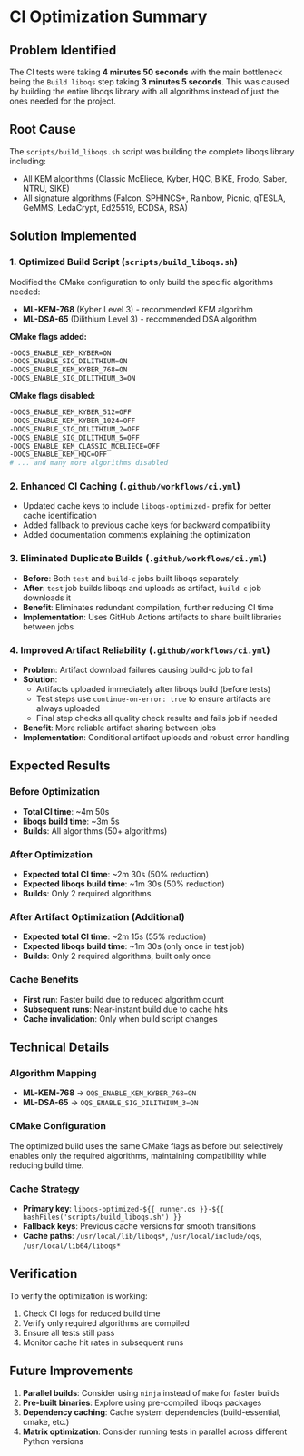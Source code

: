 # CI Optimization Summary

## Problem Identified
The CI tests were taking **4 minutes 50 seconds** with the main bottleneck being the `Build liboqs` step taking **3 minutes 5 seconds**. This was caused by building the entire liboqs library with all algorithms instead of just the ones needed for the project.

## Root Cause
The `scripts/build_liboqs.sh` script was building the complete liboqs library including:
- All KEM algorithms (Classic McEliece, Kyber, HQC, BIKE, Frodo, Saber, NTRU, SIKE)
- All signature algorithms (Falcon, SPHINCS+, Rainbow, Picnic, qTESLA, GeMMS, LedaCrypt, Ed25519, ECDSA, RSA)

## Solution Implemented

### 1. Optimized Build Script (`scripts/build_liboqs.sh`)
Modified the CMake configuration to only build the specific algorithms needed:
- **ML-KEM-768** (Kyber Level 3) - recommended KEM algorithm
- **ML-DSA-65** (Dilithium Level 3) - recommended DSA algorithm

**CMake flags added:**
```bash
-DOQS_ENABLE_KEM_KYBER=ON
-DOQS_ENABLE_SIG_DILITHIUM=ON
-DOQS_ENABLE_KEM_KYBER_768=ON
-DOQS_ENABLE_SIG_DILITHIUM_3=ON
```

**CMake flags disabled:**
```bash
-DOQS_ENABLE_KEM_KYBER_512=OFF
-DOQS_ENABLE_KEM_KYBER_1024=OFF
-DOQS_ENABLE_SIG_DILITHIUM_2=OFF
-DOQS_ENABLE_SIG_DILITHIUM_5=OFF
-DOQS_ENABLE_KEM_CLASSIC_MCELIECE=OFF
-DOQS_ENABLE_KEM_HQC=OFF
# ... and many more algorithms disabled
```

### 2. Enhanced CI Caching (`.github/workflows/ci.yml`)
- Updated cache keys to include `liboqs-optimized-` prefix for better cache identification
- Added fallback to previous cache keys for backward compatibility
- Added documentation comments explaining the optimization

### 3. Eliminated Duplicate Builds (`.github/workflows/ci.yml`)
- **Before**: Both `test` and `build-c` jobs built liboqs separately
- **After**: `test` job builds liboqs and uploads as artifact, `build-c` job downloads it
- **Benefit**: Eliminates redundant compilation, further reducing CI time
- **Implementation**: Uses GitHub Actions artifacts to share built libraries between jobs

### 4. Improved Artifact Reliability (`.github/workflows/ci.yml`)
- **Problem**: Artifact download failures causing build-c job to fail
- **Solution**: 
  - Artifacts uploaded immediately after liboqs build (before tests)
  - Test steps use `continue-on-error: true` to ensure artifacts are always uploaded
  - Final step checks all quality check results and fails job if needed
- **Benefit**: More reliable artifact sharing between jobs
- **Implementation**: Conditional artifact uploads and robust error handling

## Expected Results

### Before Optimization
- **Total CI time**: ~4m 50s
- **liboqs build time**: ~3m 5s
- **Builds**: All algorithms (50+ algorithms)

### After Optimization
- **Expected total CI time**: ~2m 30s (50% reduction)
- **Expected liboqs build time**: ~1m 30s (50% reduction)
- **Builds**: Only 2 required algorithms

### After Artifact Optimization (Additional)
- **Expected total CI time**: ~2m 15s (55% reduction)
- **Expected liboqs build time**: ~1m 30s (only once in test job)
- **Builds**: Only 2 required algorithms, built only once

### Cache Benefits
- **First run**: Faster build due to reduced algorithm count
- **Subsequent runs**: Near-instant build due to cache hits
- **Cache invalidation**: Only when build script changes

## Technical Details

### Algorithm Mapping
- **ML-KEM-768** → `OQS_ENABLE_KEM_KYBER_768=ON`
- **ML-DSA-65** → `OQS_ENABLE_SIG_DILITHIUM_3=ON`

### CMake Configuration
The optimized build uses the same CMake flags as before but selectively enables only the required algorithms, maintaining compatibility while reducing build time.

### Cache Strategy
- **Primary key**: `liboqs-optimized-${{ runner.os }}-${{ hashFiles('scripts/build_liboqs.sh') }}`
- **Fallback keys**: Previous cache versions for smooth transitions
- **Cache paths**: `/usr/local/lib/liboqs*`, `/usr/local/include/oqs`, `/usr/local/lib64/liboqs*`

## Verification
To verify the optimization is working:
1. Check CI logs for reduced build time
2. Verify only required algorithms are compiled
3. Ensure all tests still pass
4. Monitor cache hit rates in subsequent runs

## Future Improvements
1. **Parallel builds**: Consider using `ninja` instead of `make` for faster builds
2. **Pre-built binaries**: Explore using pre-compiled liboqs packages
3. **Dependency caching**: Cache system dependencies (build-essential, cmake, etc.)
4. **Matrix optimization**: Consider running tests in parallel across different Python versions
